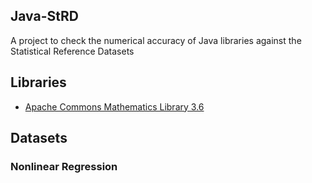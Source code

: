 ## Java-StRD ##
A project to check the numerical accuracy of Java libraries against the Statistical Reference Datasets

## Libraries ##
- [Apache Commons Mathematics Library 3.6](http://commons.apache.org/proper/commons-math/)

## Datasets ##

### Nonlinear Regression ###
